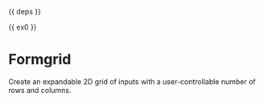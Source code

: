 {{ deps }}

{{ ex0 }}

# Formgrid
Create an expandable 2D grid of inputs with a user-controllable number of rows and columns.
